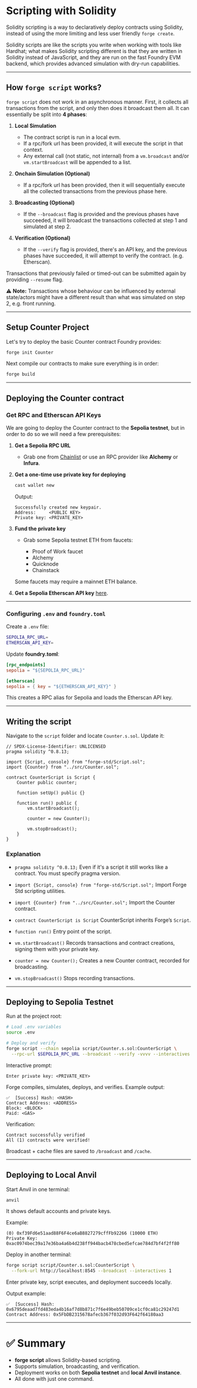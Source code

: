 


# Scripting with Solidity

Solidity scripting is a way to declaratively deploy contracts using Solidity, instead of using the more limiting and less user friendly `forge create`.

Solidity scripts are like the scripts you write when working with tools like Hardhat; what makes Solidity scripting different is that they are written in Solidity instead of JavaScript, and they are run on the fast Foundry EVM backend, which provides advanced simulation with dry-run capabilities.

---

## How `forge script` works?

`forge script` does not work in an asynchronous manner. First, it collects all transactions from the script, and only then does it broadcast them all. It can essentially be split into **4 phases**:

1. **Local Simulation**  
   - The contract script is run in a local evm.  
   - If a rpc/fork url has been provided, it will execute the script in that context.  
   - Any external call (not static, not internal) from a `vm.broadcast` and/or `vm.startBroadcast` will be appended to a list.

2. **Onchain Simulation (Optional)**  
   - If a rpc/fork url has been provided, then it will sequentially execute all the collected transactions from the previous phase here.

3. **Broadcasting (Optional)**  
   - If the `--broadcast` flag is provided and the previous phases have succeeded, it will broadcast the transactions collected at step 1 and simulated at step 2.

4. **Verification (Optional)**  
   - If the `--verify` flag is provided, there's an API key, and the previous phases have succeeded, it will attempt to verify the contract. (e.g. Etherscan).

Transactions that previously failed or timed-out can be submitted again by providing `--resume` flag.

⚠️ **Note:** Transactions whose behaviour can be influenced by external state/actors might have a different result than what was simulated on step 2, e.g. front running.

---

## Setup Counter Project

Let's try to deploy the basic Counter contract Foundry provides:

```bash
forge init Counter
````

Next compile our contracts to make sure everything is in order:

```bash
forge build
```

---

## Deploying the Counter contract

### Get RPC and Etherscan API Keys

We are going to deploy the Counter contract to the **Sepolia testnet**, but in order to do so we will need a few prerequisites:

1. **Get a Sepolia RPC URL**

   * Grab one from [Chainlist](https://chainlist.org) or use an RPC provider like **Alchemy** or **Infura**.

2. **Get a one-time use private key for deploying**

   ```bash
   cast wallet new
   ```

   Output:

   ```
   Successfully created new keypair.
   Address:     <PUBLIC KEY>
   Private key: <PRIVATE_KEY>
   ```

3. **Fund the private key**

   * Grab some Sepolia testnet ETH from faucets:

     * Proof of Work faucet
     * Alchemy
     * Quicknode
     * Chainstack

   Some faucets may require a mainnet ETH balance.

4. **Get a Sepolia Etherscan API key** [here](https://etherscan.io/).

---

### Configuring `.env` and `foundry.toml`

Create a `.env` file:

```bash
SEPOLIA_RPC_URL=
ETHERSCAN_API_KEY=
```

Update **foundry.toml**:

```toml
[rpc_endpoints]
sepolia = "${SEPOLIA_RPC_URL}"

[etherscan]
sepolia = { key = "${ETHERSCAN_API_KEY}" }
```

This creates a RPC alias for Sepolia and loads the Etherscan API key.

---

## Writing the script

Navigate to the `script` folder and locate `Counter.s.sol`. Update it:

```solidity
// SPDX-License-Identifier: UNLICENSED
pragma solidity ^0.8.13;

import {Script, console} from "forge-std/Script.sol";
import {Counter} from "../src/Counter.sol";

contract CounterScript is Script {
    Counter public counter;

    function setUp() public {}

    function run() public {
        vm.startBroadcast();

        counter = new Counter();

        vm.stopBroadcast();
    }
}
```

### Explanation

* `pragma solidity ^0.8.13;`
  Even if it's a script it still works like a contract. You must specify pragma version.

* `import {Script, console} from "forge-std/Script.sol";`
  Import Forge Std scripting utilities.

* `import {Counter} from "../src/Counter.sol";`
  Import the Counter contract.

* `contract CounterScript is Script`
  CounterScript inherits Forge’s `Script`.

* `function run()`
  Entry point of the script.

* `vm.startBroadcast()`
  Records transactions and contract creations, signing them with your private key.

* `counter = new Counter();`
  Creates a new Counter contract, recorded for broadcasting.

* `vm.stopBroadcast()`
  Stops recording transactions.

---

## Deploying to Sepolia Testnet

Run at the project root:

```bash
# Load .env variables
source .env

# Deploy and verify
forge script --chain sepolia script/Counter.s.sol:CounterScript \
  --rpc-url $SEPOLIA_RPC_URL --broadcast --verify -vvvv --interactives 1
```

Interactive prompt:

```
Enter private key: <PRIVATE_KEY>
```

Forge compiles, simulates, deploys, and verifies. Example output:

```
✅  [Success] Hash: <HASH>
Contract Address: <ADDRESS>
Block: <BLOCK>
Paid: <GAS>
```

Verification:

```
Contract successfully verified
All (1) contracts were verified!
```

Broadcast + cache files are saved to `/broadcast` and `/cache`.

---

## Deploying to Local Anvil

Start Anvil in one terminal:

```bash
anvil
```

It shows default accounts and private keys.

Example:

```
(0) 0xf39Fd6e51aad88F6F4ce6aB8827279cffFb92266 (10000 ETH)
Private Key: 0xac0974bec39a17e36ba4a6b4d238ff944bacb478cbed5efcae784d7bf4f2ff80
```

Deploy in another terminal:

```bash
forge script script/Counter.s.sol:CounterScript \
  --fork-url http://localhost:8545 --broadcast --interactives 1
```

Enter private key, script executes, and deployment succeeds locally.

Output example:

```
✅  [Success] Hash: 0x6795deaad7fd483eda4b16af7d8b871c7f6e49beb50709ce1cf0ca81c29247d1
Contract Address: 0x5FbDB2315678afecb367f032d93F642f64180aa3
```

---

# ✅ Summary

* **forge script** allows Solidity-based scripting.
* Supports simulation, broadcasting, and verification.
* Deployment works on both **Sepolia testnet** and **local Anvil instance**.
* All done with just one command.

